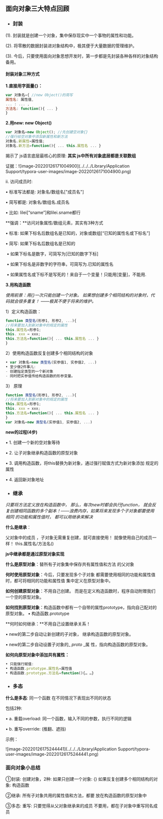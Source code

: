 ## 面向对象三大特点回顾

* ### 封装

(1). 封装就是创建一个对象，集中保存现实中一个事物的属性和功能。 

(2). 将零散的数据封装进对象结构中，极其便于大量数据的管理维护。 

(3). 今后，只要使用面向对象思想开发时，第一步都是先封装各种各样的对象结构备用。



#### 封装对象三种方式

**1.直接用字面量{}：**

``` javascript
var 对象名={ //new Object()的简写
属性名: 属性值,
... : ... ,
方法名: function(){ ... }
}
```

**2.用new: new Object()**

```javascript
var 对象名=new Object(); //先创建空对象{}
//强行给空对象中添加新属性和新方法
对象名.新属性=属性值;
对象名.新方法=function(){ ... this.属性名 ... }
```

揭示了 js语言底层最核心的原理: **其实 js中所有对象底层都是关联数组**

证据：![image-20220126171004900](../../../Library/Application Support/typora-user-images/image-20220126171004900.png)

ii. 访问成员时: 

• 标准写法都是: 对象名/数组名["成员名"]

• 简写都是: 对象名/数组名.成员名 

• 比如: lilei[“sname”]和lilei.sname都行



**强调：**访问对象属性/数组元素，其实有3种方式 

• 标准: 如果下标名后数组名是已知的，对象或数组[“已知的属性名或下标名”] 

• 简写: 如果下标名后数组名是已知的 

​	• 如果下标名是数字，可简写为[已知的数字下标]

​	• 如果下标名是非数字的字符串，可简写为.已知的属性名

​	• 如果属性名或下标不是写死的！来自于一个变量！只能用[变量]，不能用.

**3.用构造函数**

*使用前景：用{}一次只能创建一个对象。 如果想创建多个相同结构的对象时，代码就会很多重复！ ——极其不便于将来的维护。*

1）定义构造函数：

```javascript
function 类型名(形参1, 形参2, ...){
//将来要加入到新对象中的规定的属性
this.属性名=形参1;
this. xxx = xxx;
this.方法名=function(){ ... this.属性名 ... }
}
```

2）使用构造函数反复创建多个相同结构的对象

```javascript
• var 对象名=new 类型名(实参值1, 实参值2, ...)
• 至少做2件事儿:
- 创建指定类型的一个新对象
- 同时把实参值传给构造函数的形参变量。
```

3） 原理

```javascript
function 类型名(形参1, 形参2, ...){
//将来要加入到新对象中的规定的属性
this.属性名=形参1;
this. xxx = xxx;
this.方法名=function(){ ... this.属性名 ... }
}
var 对象名=new 类型名(实参值1, 实参值2, ...)
```

**new的过程(4步)**

• 1. 创建一个新的空对象等待 

• 2. 让子对象继承构造函数的原型对象 

• 3. 调用构造函数，将this替换为新对象，通过强行赋值方式为新对象添加 规定的属性

 • 4. 返回新对象地址



* ### 继承

*只要将方法定义放在构造函数中， 那么，每次new时都会执行function， 就会反复创建相同函数的多个副本！——浪费内存，如果将来发现多个子对象都要使用相同 的功能和属性值时， 都可以用继承来解决*

**什么是继承**：

父对象中的成员 ，子对象无需重复创建，就可直接使用！ 就像使用自己的成员一样！ this.属性名/方法名()

**js中继承都是通过原型对象实现**

**什么是原型对象**：替所有子对象集中保存共有属性值和方法 的父对象

**何时使用原型对象**：今后，只要发现多个子对象 都需要使用相同的功能和属性值时，都可将相同的功能和属性值 集中定义在原型对象中。

**如何创建原型对象**：不用自己创建。 而是在定义构造函数时，程序自动附赠我们一个空的原型对象。

**如何找到原型对象**：构造函数中都有一个自带的属性prototype，指向自己配对的原型对象。 • 构造函数.prototype

**何时如何继承：**不用自己设置继承关系！

 • new的第二步自动让新创建的子对象， 继承构造函数的原型对象。

 • new的第二步自动设置子对象的_ _proto_ _属 性，指向构造函数的原型对象。

**如何向原型对象中添加共有属性：**

```javascript
• 只能强行赋值:
• 构造函数.prototype.属性名=属性值
• 构造函数.prototype.方法名=function(){… …}
```



* ### 多态

**什么是多态**: 同一个函数 在不同情况下表现出不同的状态

包括2种: 

• a. 重载overload: 同一个函数，输入不同的参数，执行不同的逻辑

• b. 重写override: (推翻、遮挡)

示例：

![image-20220126175244441](../../../Library/Application Support/typora-user-images/image-20220126175244441.png)



### 面向对象小总结

①封装: 创建对象，2种: 如果只创建一个对象: {} 如果反复创建多个相同结构的对象: 构造函数

②继承: 所有子对象共用的属性值和方法，都要 放在构造函数的原型对象中 

③多态: 重写: 只要觉得从父对象继承来的成员 不要用，都在子对象中重写同名成员

